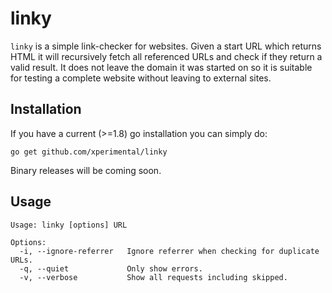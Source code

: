 # linky

`linky` is a simple link-checker for websites. Given a start URL which returns HTML it will recursively fetch all referenced URLs and check if they return a valid result. It does not leave the domain it was started on so it is suitable for testing a complete website without leaving to external sites.

## Installation

If you have a current (>=1.8) go installation you can simply do:

```
go get github.com/xperimental/linky
```

Binary releases will be coming soon.

## Usage

```
Usage: linky [options] URL

Options:
  -i, --ignore-referrer   Ignore referrer when checking for duplicate URLs.
  -q, --quiet             Only show errors.
  -v, --verbose           Show all requests including skipped.
```
